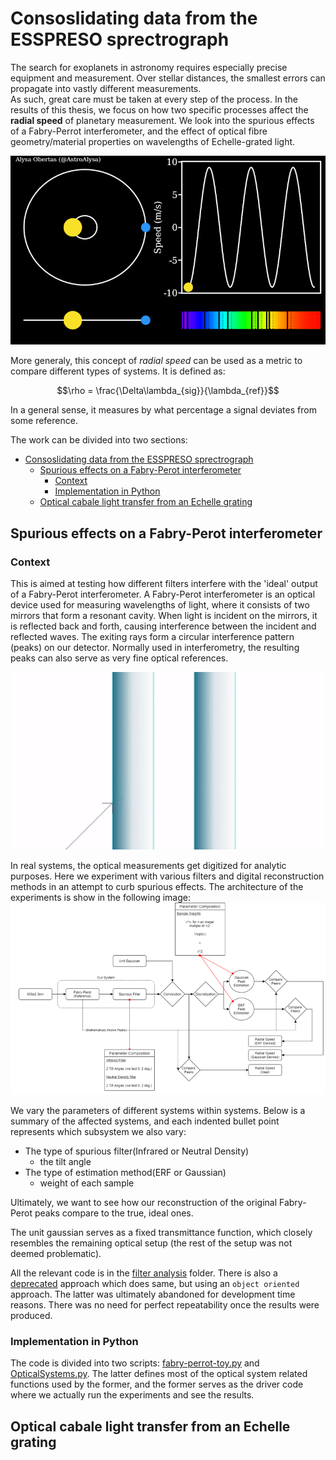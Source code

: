 # Consoslidating data from the ESSPRESO sprectrograph
The search for exoplanets in astronomy requires especially precise equipment and measurement. Over stellar distances, the smallest errors can propagate into vastly different measurements. <br>
As such, great care must be taken at every step of the process. In the results of this thesis, we focus on how two specific processes affect the **radial speed** of planetary measurement. We look into the spurious effects of a Fabry-Perrot interferometer, and the effect of optical fibre geometry/material properties on wavelengths of Echelle-grated light.

![exoplanet_wobble](images/radial_speed.gif)

More generaly, this concept of *radial speed* can be used as a metric to compare different types of systems. It is defined as:

$$\rho = \frac{\Delta\lambda_{sig}}{\lambda_{ref}}$$

In a general sense, it measures by what percentage a signal deviates from some reference.

The work can be divided into two sections:

- [Consoslidating data from the ESSPRESO sprectrograph](#consoslidating-data-from-the-esspreso-sprectrograph)
  - [Spurious effects on a Fabry-Perot interferometer](#spurious-effects-on-a-fabry-perot-interferometer)
    - [Context](#context)
    - [Implementation in Python](#implementation-in-python)
  - [Optical cabale light transfer from an Echelle grating](#optical-cabale-light-transfer-from-an-echelle-grating)


## Spurious effects on a Fabry-Perot interferometer

### Context
This is aimed at testing how different filters interfere with the 'ideal' output of a Fabry-Perot interferometer. A Fabry-Perot interferometer is an optical device used for measuring wavelengths of light, where it consists of two mirrors that form a resonant cavity. When light is incident on the mirrors, it is reflected back and forth, causing interference between the incident and reflected waves. The exiting rays form a circular interference pattern (peaks) on our detector. Normally used in interferometry, the resulting peaks can also serve as very fine optical references.

![fabry-perot](images/fabry_perot.gif)

In real systems, the optical measurements get digitized for analytic purposes. Here we experiment with various filters and digital reconstruction methods in an attempt to curb spurious effects.
The architecture of the experiments is show in the following image:
![fabry-perot-architecture](images/discretization_system.png)

We vary the parameters of different systems within systems. Below is a summary of the affected systems, and each indented bullet point represents which subsystem we also vary:
- The type of spurious filter(Infrared or Neutral Density)
  - the tilt angle
- The type of estimation method(ERF or Gaussian)
  - weight of each sample

Ultimately, we want to see how our reconstruction of the original Fabry-Perot peaks compare to the true, ideal ones.

The unit gaussian serves as a fixed transmittance function, which closely resembles the remaining optical setup (the rest of the setup was not deemed problematic).

All the relevant code is in the [filter analysis](/filter-analysis/) folder. There is also a [deprecated](/filter-analysis/Deprecated-(but%20interesting)/) approach which does same, but using an `object oriented` approach. The latter was ultimately abandoned for development time reasons. There was no need for perfect repeatability once the results were produced.

### Implementation in Python

The code is divided into two scripts: [fabry-perrot-toy.py](/filter-analysis/fabry-perrot-toy.py) and [OpticalSystems.py](/filter-analysis/OpticalSystems.py).
The latter defines most of the optical system related functions used by the former, and the former serves as the driver code where we actually run the experiments and see the results.



## Optical cabale light transfer from an Echelle grating